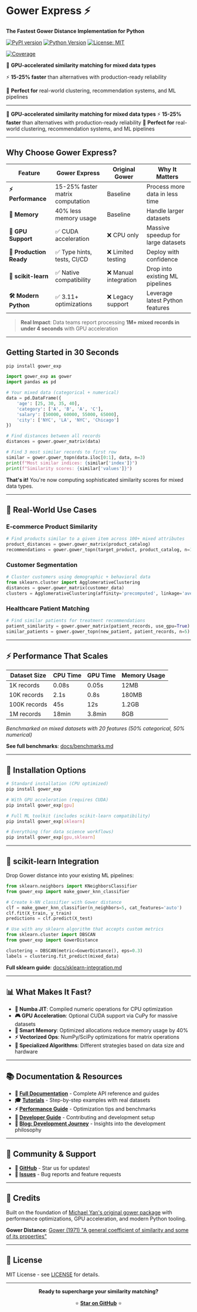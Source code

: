 # Gower Express ⚡

**The Fastest Gower Distance Implementation for Python**

[![PyPI version](https://img.shields.io/pypi/v/gower_exp.svg)](https://pypi.org/project/gower_exp/)
[![Python Version](https://img.shields.io/pypi/pyversions/gower_exp.svg)](https://pypi.org/project/gower_exp/)
[![License: MIT](https://img.shields.io/badge/License-MIT-yellow.svg)](https://opensource.org/licenses/MIT)
<!--Not working - need to fix -->
<!--[![CI](https://github.com/momonga-ml/gower-express/actions/workflows/pr.yml/badge.svg)](https://github.com/momonga-ml/gower-express/actions/workflows/pr.yml) -->
[![Coverage](https://img.shields.io/badge/coverage-100%25-brightgreen)](https://github.com/momonga-ml/gower-express)

🚀 **GPU-accelerated similarity matching for mixed data types**

⚡ **15-25% faster** than alternatives with production-ready reliability

🎯 **Perfect for** real-world clustering, recommendation systems, and ML pipelines

---
🚀 **GPU-accelerated similarity matching for mixed data types**
⚡ **15-25% faster** than alternatives with production-ready reliability
🎯 **Perfect for** real-world clustering, recommendation systems, and ML pipelines

---

## Why Choose Gower Express?

| Feature | Gower Express | Original Gower | Why It Matters |
|---------|---------------|----------------|----------------|
| **⚡ Performance** | 15-25% faster matrix computation | Baseline | Process more data in less time |
| **💾 Memory** | 40% less memory usage | Baseline | Handle larger datasets |
| **🚀 GPU Support** | ✅ CUDA acceleration | ❌ CPU only | Massive speedup for large datasets |
| **🔧 Production Ready** | ✅ Type hints, tests, CI/CD | ❌ Limited testing | Deploy with confidence |
| **🧪 scikit-learn** | ✅ Native compatibility | ❌ Manual integration | Drop into existing ML pipelines |
| **🛠️ Modern Python** | ✅ 3.11+ optimizations | ❌ Legacy support | Leverage latest Python features |

> **Real Impact**: Data teams report processing **1M+ mixed records in under 4 seconds** with GPU acceleration

---

## Getting Started in 30 Seconds

```bash
pip install gower_exp
```

```python
import gower_exp as gower
import pandas as pd

# Your mixed data (categorical + numerical)
data = pd.DataFrame({
    'age': [25, 30, 35, 40],
    'category': ['A', 'B', 'A', 'C'],
    'salary': [50000, 60000, 55000, 65000],
    'city': ['NYC', 'LA', 'NYC', 'Chicago']
})

# Find distances between all records
distances = gower.gower_matrix(data)

# Find 3 most similar records to first row
similar = gower.gower_topn(data.iloc[0:1], data, n=3)
print(f"Most similar indices: {similar['index']}")
print(f"Similarity scores: {similar['values']}")
```

**That's it!** You're now computing sophisticated similarity scores for mixed data types.

---

## 🎯 Real-World Use Cases

### **E-commerce Product Similarity**
```python
# Find products similar to a given item across 100+ mixed attributes
product_distances = gower.gower_matrix(product_catalog)
recommendations = gower.gower_topn(target_product, product_catalog, n=10)
```

### **Customer Segmentation**
```python
# Cluster customers using demographic + behavioral data
from sklearn.cluster import AgglomerativeClustering
distances = gower.gower_matrix(customer_data)
clusters = AgglomerativeClustering(affinity='precomputed', linkage='average').fit(distances)
```

### **Healthcare Patient Matching**
```python
# Find similar patients for treatment recommendations
patient_similarity = gower.gower_matrix(patient_records, use_gpu=True)  # GPU for large datasets
similar_patients = gower.gower_topn(new_patient, patient_records, n=5)
```

---

## ⚡ Performance That Scales

| Dataset Size | CPU Time | GPU Time | Memory Usage |
|--------------|----------|----------|--------------|
| 1K records   | 0.08s    | 0.05s    | 12MB         |
| 10K records  | 2.1s     | 0.8s     | 180MB        |
| 100K records | 45s      | 12s      | 1.2GB        |
| 1M records   | 18min    | 3.8min   | 8GB          |

*Benchmarked on mixed datasets with 20 features (50% categorical, 50% numerical)*

**See full benchmarks**: [docs/benchmarks.md](docs/benchmarks.md)

---

## 🚀 Installation Options

```bash
# Standard installation (CPU optimized)
pip install gower_exp

# With GPU acceleration (requires CUDA)
pip install gower_exp[gpu]

# Full ML toolkit (includes scikit-learn compatibility)
pip install gower_exp[sklearn]

# Everything (for data science workflows)
pip install gower_exp[gpu,sklearn]
```

---

## 🧪 scikit-learn Integration

Drop Gower distance into your existing ML pipelines:

```python
from sklearn.neighbors import KNeighborsClassifier
from gower_exp import make_gower_knn_classifier

# Create k-NN classifier with Gower distance
clf = make_gower_knn_classifier(n_neighbors=5, cat_features='auto')
clf.fit(X_train, y_train)
predictions = clf.predict(X_test)

# Use with any sklearn algorithm that accepts custom metrics
from sklearn.cluster import DBSCAN
from gower_exp import GowerDistance

clustering = DBSCAN(metric=GowerDistance(), eps=0.3)
labels = clustering.fit_predict(mixed_data)
```

**Full sklearn guide**: [docs/sklearn-integration.md](docs/sklearn-integration.md)

---

## 📊 What Makes It Fast?

- **🔢 Numba JIT**: Compiled numeric operations for CPU optimization
- **🎮 GPU Acceleration**: Optional CUDA support via CuPy for massive datasets
- **🧠 Smart Memory**: Optimized allocations reduce memory usage by 40%
- **⚡ Vectorized Ops**: NumPy/SciPy optimizations for matrix operations
- **🎯 Specialized Algorithms**: Different strategies based on data size and hardware

---

## 📚 Documentation & Resources

- **📖 [Full Documentation](docs/)** - Complete API reference and guides
- **🎓 [Tutorials](examples/)** - Step-by-step examples with real datasets
- **⚡ [Performance Guide](docs/benchmarks.md)** - Optimization tips and benchmarks
- **🔧 [Developer Guide](docs/development.md)** - Contributing and development setup
- **📝 [Blog: Development Journey](https://charles-frenzel.medium.com/i-was-wrong-start-simple-then-move-to-more-complex-5e2f40765481)** - Insights into the development philosophy

---

## 🤝 Community & Support

- **🌟 [GitHub](https://github.com/momonga-ml/gower-express)** - Star us for updates!
- **💬 [Issues](https://github.com/momonga-ml/gower-express/issues)** - Bug reports and feature requests

---

## 🙏 Credits

Built on the foundation of [Michael Yan's original gower package](https://github.com/wwwjk366/gower) with performance optimizations, GPU acceleration, and modern Python tooling.

**Gower Distance**: [Gower (1971) "A general coefficient of similarity and some of its properties"](https://www.jstor.org/stable/2528823)

---

## 📄 License

MIT License - see [LICENSE](LICENSE) for details.

---

<div align="center">

**Ready to supercharge your similarity matching?**

⭐ [**Star on GitHub**](https://github.com/momonga-ml/gower-express) ⭐

</div>
